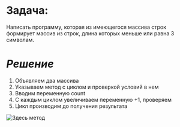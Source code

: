 # Задача:

Написать программу, которая из имеющегося массива строк формирует массив из строк, длина которых меньше или равна 3 символам.

# *Решение*

1. Объявляем два массива 
2. Указываем метод с циклом и проверкой условий в нем
3. Вводим переменную count 
4. С каждым циклом увеличиваем переменную +1, проверяем
5. Цикл производим до получения результата

![Здесь метод](ImageTask.jpg)